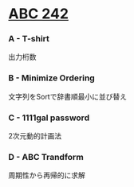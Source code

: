 # [ABC 242](https://atcoder.jp/contests/abc242)
### A - T-shirt
出力桁数
### B - Minimize Ordering
文字列をSortで辞書順最小に並び替え
### C - 1111gal password
2次元動的計画法
### D - ABC Trandform
周期性から再帰的に求解
